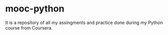 # mooc-python
It is a repository of all my assingments and practice done during my Python course from Coursera.
